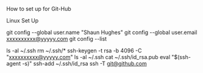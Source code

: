 How to set up for Git-Hub


Linux Set Up

git config --global user.name "Shaun Hughes"
git config --global user.email xxxxxxxxxx@yyyyy.com
git config --list




ls -al ~/.ssh
rm ~/.ssh/*
ssh-keygen -t rsa -b 4096 -C "xxxxxxxxxx@yyyyy.com"
ls -al ~/.ssh
cat ~/.ssh/id_rsa.pub 
eval "$(ssh-agent -s)"
ssh-add ~/.ssh/id_rsa
ssh -T git@github.com

